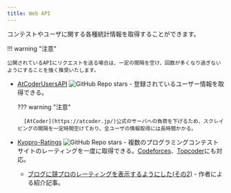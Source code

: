 ```yaml
---
title: Web API
---
```


コンテストやユーザに関する各種統計情報を取得することができます。

!!! warning "注意"

    公開されているAPIにリクエストを送る場合は、一定の間隔を空け、回数が多くなり過ぎないようにすることを強く推奨いたします。

- [AtCoderUsersAPI](https://github.com/miozune/AtCoderUsersAPI) ![GitHub Repo stars](https://img.shields.io/github/stars/miozune/AtCoderUsersAPI?style=plastic) - 登録されているユーザー情報を取得できる。

    ??? warning "注意"

        [AtCoder](https://atcoder.jp/)公式のサーバへの負荷を下げるため、スクレイピングの間隔を一定時間空けており、全ユーザの情報取得には長時間かかる。

- [Kyopro-Ratings](https://github.com/algon-320/Kyopro-Ratings) ![GitHub Repo stars](https://img.shields.io/github/stars/algon-320/Kyopro-Ratings?style=plastic) - 複数のプログラミングコンテストサイトのレーティングを一度に取得できる。[Codeforces](https://codeforces.com/)、[Topcoder](https://www.topcoder.com/)にも対応。
    - [ブログに競プロのレーティングを表示するようにした(その2)](https://algon-320.hatenablog.com/entry/2019/04/06/011234) - 作者による紹介記事。
